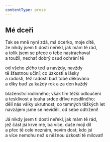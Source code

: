 ```yaml
---
contentType: prose
---
```


## Mé dceři

Tak se mně nyní zdá, má dcerko, moje dítě,  
že nikdy jsem ti dosti neřekl, jak mám tě rád,  
a tolik jsem se přece o tebe nastrachoval  
a toužil, nechať dobrý osud ochrání tě

od všeho zlého teď a navždy, navždy  
tě šťastnou učiní; co úzkosti a lásky  
a radosti, též radosti buď tobě děkováno  
a díky buď za každý rok a za den každý

blaženství rodinného; však tím těžší odloučení  
a tesklivost a touha srdce dříve nesdílného;  
dělí nás války ukrutnost; co temných těžkých let  
navzájem jsme se neviděli, od sebe odtrženi!

Já nikdy jsem ti dosti neřekl, jak mám tě rád,  
jež část jsi krve mé, ba více, duše mojí díl  
a přec tě cele neznám, nevím dost, kdo jsi  
a více nemohu než s něžnou úzkostí tě milovat!
